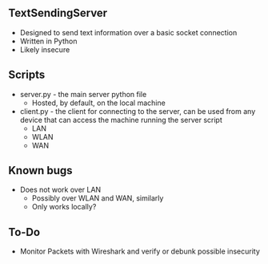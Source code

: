 ## TextSendingServer

+ Designed to send text information over a basic socket connection
+ Written in Python
+ Likely insecure

## Scripts

+ server.py - the main server python file
  + Hosted, by default, on the local machine
+ client.py - the client for connecting to the server, can be used from any device that can access the machine running the server script
  + LAN
  + WLAN
  + WAN

## Known bugs
+ Does not work over LAN
  + Possibly over WLAN and WAN, similarly
  + Only works locally?

## To-Do
+ Monitor Packets with Wireshark and verify or debunk possible insecurity 
